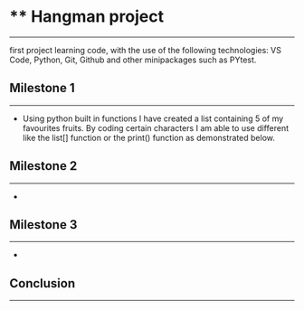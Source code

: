 # ** Hangman project
-----------------------------------------------------------------------------------
first project learning code, with the use of the following technologies: VS Code, Python, Git, Github and other minipackages such as PYtest.

## Milestone 1
-----------------------------------------------------------------------------------
- Using python built in functions I have created a list containing 5 of my favourites fruits. By coding certain characters I am able to use different like the list[] function or the print() function as demonstrated below.



## Milestone 2
---
-




## Milestone 3
---
-





## Conclusion 
---



